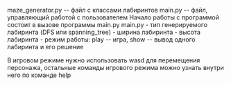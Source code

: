 maze_generator.py -- файл с классами лабиринтов
main.py -- файл, управляющий работой с пользователем
Начало работы с программой состоит в вызове программы main.py
main.py <type> <width> <height> <mode>
<type> - тип генерируемого лабиринта (DFS или spanning_tree)
<width> - ширина лабиринта
<height> - высота лабиринта
<mode> - режим работы: play -- игра, show -- вывод одного лабиринта и его решение

В игровом режиме нужно использовать wasd для перемещения персонажа, остальные команды игрового режима можно узнать внутри него по команде help
